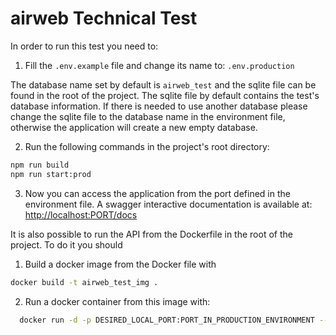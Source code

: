 # airweb Technical Test

In order to run this test you need to:

1. Fill the `.env.example` file and change its name to: `.env.production`
  
  The database name set by default is `airweb_test` and the sqlite file can be found in the root of the project. The sqlite file by default contains the test's database information. If there is needed to use another database please change the sqlite file to the database name in the environment file, otherwise the application will create a new empty database.

2. Run the following commands in the project's root directory:

  ```bash
  npm run build
  npm run start:prod
   ```

3. Now you can access the application from the port defined in the environment file. A swagger interactive documentation is available at: <http://localhost:PORT/docs>

It is also possible to run the API from the Dockerfile in the root of the project. To do it you should

1. Build a docker image from the Docker file with

  ```bash
  docker build -t airweb_test_img .
  ```

2. Run a docker container from this image with:

  ```bash
    docker run -d -p DESIRED_LOCAL_PORT:PORT_IN_PRODUCTION_ENVIRONMENT --restart always --env-file .env.production --name airweb_test airweb_test_img
  ```
